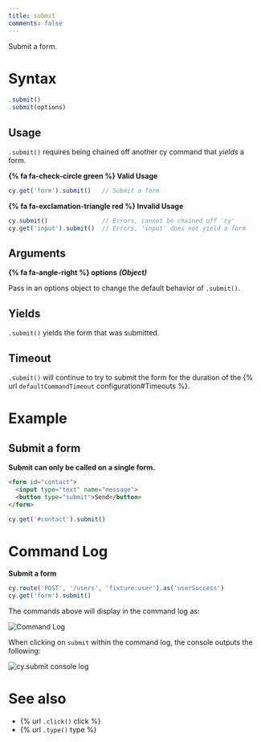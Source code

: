 ```yaml
---
title: submit
comments: false
---
```


Submit a form.

# Syntax

```javascript
.submit()
.submit(options)
```

## Usage

`.submit()` requires being chained off another cy command that *yields* a form.

**{% fa fa-check-circle green %} Valid Usage**

```javascript
cy.get('form').submit()   // Submit a form
```

**{% fa fa-exclamation-triangle red %} Invalid Usage**

```javascript
cy.submit()               // Errors, cannot be chained off 'cy'
cy.get('input').submit()  // Errors, 'input' does not yield a form
```

## Arguments

**{% fa fa-angle-right %} options**  ***(Object)***

Pass in an options object to change the default behavior of `.submit()`.

## Yields

`.submit()` yields the form that was submitted.

## Timeout

`.submit()` will continue to try to submit the form for the duration of the {% url `defaultCommandTimeout` configuration#Timeouts %}.

# Example

## Submit a form

**Submit can only be called on a single form.**

```html
<form id="contact">
  <input type="text" name="message">
  <button type="submit">Send</button>
</form>
```

```javascript
cy.get('#contact').submit()
```

# Command Log

**Submit a form**

```javascript
cy.route('POST', '/users', 'fixture:user').as('userSuccess')
cy.get('form').submit()
```

The commands above will display in the command log as:

![Command Log](/img/api/submit/form-submit-shows-in-command-log-of-cypress.png)

When clicking on `submit` within the command log, the console outputs the following:

![cy.submit console log](/img/api/submit/console-shows-what-form-was-submitted.png)

# See also

- {% url `.click()` click %}
- {% url `.type()` type %}
